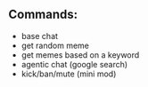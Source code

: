 ## Commands:
- base chat
- get random meme
- get memes based on a keyword
- agentic chat (google search)
- kick/ban/mute (mini mod)